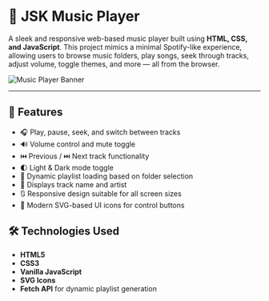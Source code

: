 # 🎵 JSK Music Player

A sleek and responsive web-based music player built using **HTML, CSS, and JavaScript**. This project mimics a minimal Spotify-like experience, allowing users to browse music folders, play songs, seek through tracks, adjust volume, toggle themes, and more — all from the browser.

![Music Player Banner](assets/screenshots/banner.png)

---

## 🌟 Features

- 🎧 Play, pause, seek, and switch between tracks
- 🔊 Volume control and mute toggle
- ⏮️ Previous / ⏭️ Next track functionality
- 🌓 Light & Dark mode toggle
- 📁 Dynamic playlist loading based on folder selection
- 🎵 Displays track name and artist
- 🔃 Responsive design suitable for all screen sizes
- 🧩 Modern SVG-based UI icons for control buttons


## 🛠️ Technologies Used

- **HTML5**
- **CSS3**
- **Vanilla JavaScript**
- **SVG Icons**
- **Fetch API** for dynamic playlist generation



